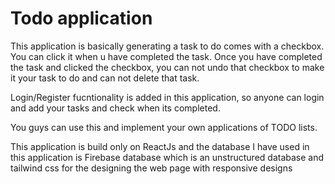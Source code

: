 # Todo application

This application is basically generating a task to do comes with a checkbox.
You can click it when u have completed the task.
Once you have completed the task and clicked the checkbox, you can not undo that checkbox to make it your task to do and can not delete that task. 

Login/Register fucntionality is added in this application, so anyone can login and add your tasks and check when its completed.

You guys can use this and implement your own applications of TODO lists.

This application is build only on ReactJs and the database I have used in this application is Firebase database which is an unstructured database and tailwind css for the designing the web page with responsive designs
